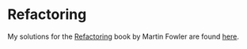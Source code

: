 # Refactoring

My solutions for the [Refactoring](https://www.goodreads.com/book/show/44936.Refactoring) book by Martin Fowler are found [here](https://github.com/baile320/refactoring).